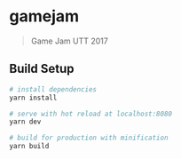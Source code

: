 # gamejam

> Game Jam UTT 2017

## Build Setup

``` bash
# install dependencies
yarn install

# serve with hot reload at localhost:8080
yarn dev

# build for production with minification
yarn build
```
